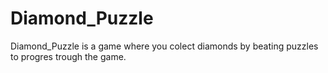 # Diamond_Puzzle
Diamond_Puzzle is a game where you colect diamonds by beating puzzles to progres trough the game.
